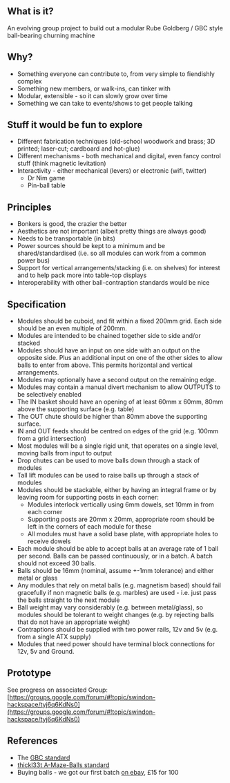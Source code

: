 ## What is it?
An evolving group project to build out a modular Rube Goldberg / GBC style ball-bearing churning machine

## Why?
* Something everyone can contribute to, from very simple to fiendishly complex
* Something new members, or walk-ins, can tinker with
* Modular, extensible - so it can slowly grow over time
* Something we can take to events/shows to get people talking

## Stuff it would be fun to explore
* Different fabrication techniques (old-school woodwork and brass; 3D printed; laser-cut; cardboard and hot-glue)
* Different mechanisms - both mechanical and digital, even fancy control stuff (think magnetic levitation)
* Interactivity - either mechanical (levers) or electronic (wifi, twitter)
  * Dr Nim game
  * Pin-ball table

## Principles
* Bonkers is good, the crazier the better
* Aesthetics are not important (albeit pretty things are always good)
* Needs to be transportable (in bits)
* Power sources should be kept to a minimum and be shared/standardised (i.e. so all modules can work from a common power bus)
* Support for vertical arrangements/stacking (i.e. on shelves) for interest and to help pack more into table-top displays
* Interoperability with other ball-contraption standards would be nice

## Specification

* Modules should be cuboid, and fit within a fixed 200mm grid.  Each side should be an even multiple of 200mm.
* Modules are intended to be chained together side to side and/or stacked
* Modules should have an input on one side with an output on the opposite side.  Plus an additional input on one of the other sides to allow balls to enter from above. This permits horizontal and vertical arrangements.
* Modules may optionally have a second output on the remaining edge.
* Modules may contain a manual divert mechanism to allow OUTPUTS to be selectively enabled
* The IN basket should have an opening of at least 60mm x 60mm, 80mm above the supporting surface (e.g. table)
* The OUT chute should be higher than 80mm above the supporting surface.
* IN and OUT feeds should be centred on edges of the grid (e.g. 100mm from a grid intersection)
* Most modules will be a single rigid unit, that operates on a single level, moving balls from input to output
* Drop chutes can be used to move balls down through a stack of modules
* Tall lift modules can be used to raise balls up through a stack of modules
* Modules should be stackable, either by having an integral frame or by leaving room for supporting posts in each corner:
  * Modules interlock vertically using 6mm dowels, set 10mm in from each corner
  * Supporting posts are 20mm x 20mm, appropriate room should be left in the corners of each module for these
  * All modules must have a solid base plate, with appropriate holes to receive dowels
* Each module should be able to accept balls at an average rate of 1 ball per second.  Balls can be passed continuously, or in a batch.  A batch should not exceed 30 balls.
* Balls should be 16mm (nominal, assume +-1mm tolerance) and either metal or glass 
* Any modules that rely on metal balls (e.g. magnetism based) should fail gracefully if non magnetic balls (e.g. marbles) are used - i.e. just pass the balls straight to the next module
* Ball weight may vary considerably (e.g. between metal/glass), so modules should be tolerant to weight changes (e.g. by rejecting balls that do not have an appropriate weight)
* Contraptions should be supplied with two power rails, 12v and 5v (e.g. from a single ATX supply)
* Modules that need power should have terminal block connections for 12v, 5v and Ground.

## Prototype

See progress on associated Group:
[https://groups.google.com/forum/#!topic/swindon-hackspace/tyj6q6KdNs0](https://groups.google.com/forum/#!topic/swindon-hackspace/tyj6q6KdNs0)

## References

* The [GBC standard](http://www.teamhassenplug.org/GBC/)
* [thickl33t A-Maze-Balls standard](http://thinkl33t.co.uk/a-maze-balls-a-collaborative-makerfaire-project/)
* Buying balls - we got our first batch [on ebay](http://www.ebay.co.uk/itm/Catapult-Slingshot-Ammo-Steel-Balls-Choose-Size-From-2mm-to-16mm-FREE-POST-/161126780433?var=460220302041), £15 for 100
